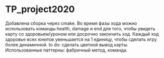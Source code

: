 # TP_project2020
Добавлена сборка через cmake.
Во время фазы хода можно использовать команды health, damage и end для того,
  чтобы увидеть карту со здоровьем/уроном или досрочно закончить ход.
 Каждый ход здоровье всех юнитов увеньшается на 1 единицу, чтобы сделать игру более динамичной.
 to do: сделать цветной вывод карты.
 Использованные паттерны: фабричный метод, команда.
